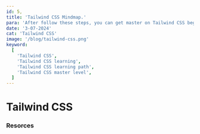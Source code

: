 ```yaml
---
id: 5,
title: 'Tailwind CSS Mindmap.'
para: 'After follow these steps, you can get master on Tailwind CSS beginner to master level.'
date: '3-07-2024'
cat: 'Tailwind CSS'
image: '/blog/tailwind-css.png'
keyword:
  [
    'Tailwind CSS',
    'Tailwind CSS learning',
    'Tailwind CSS learning path',
    'Tailwind CSS master level',
  ]
---
```


# Tailwind CSS


### Resorces
